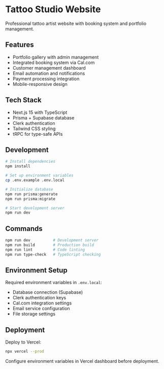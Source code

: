 # Tattoo Studio Website

Professional tattoo artist website with booking system and portfolio management.

## Features

- Portfolio gallery with admin management
- Integrated booking system via Cal.com
- Customer management dashboard
- Email automation and notifications
- Payment processing integration
- Mobile-responsive design

## Tech Stack

- Next.js 15 with TypeScript
- Prisma + Supabase database
- Clerk authentication
- Tailwind CSS styling
- tRPC for type-safe APIs

## Development

```bash
# Install dependencies
npm install

# Set up environment variables
cp .env.example .env.local

# Initialize database
npm run prisma:generate
npm run prisma:migrate

# Start development server
npm run dev
```

## Commands

```bash
npm run dev          # Development server
npm run build        # Production build
npm run lint         # Code linting
npm run type-check   # TypeScript checking
```

## Environment Setup

Required environment variables in `.env.local`:

- Database connection (Supabase)
- Clerk authentication keys
- Cal.com integration settings
- Email service configuration
- File storage settings

## Deployment

Deploy to Vercel:

```bash
npx vercel --prod
```

Configure environment variables in Vercel dashboard before deployment.